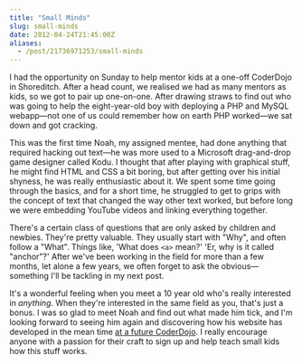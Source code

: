 ```yaml
---
title: "Small Minds"
slug: small-minds
date: 2012-04-24T21:45:00Z
aliases:
  - /post/21736971253/small-minds
---
```


I had the opportunity on Sunday to help mentor kids at a one-off
CoderDojo in Shoreditch. After a head count, we realised we had as many
mentors as kids, so we got to pair up one-on-one. After drawing straws
to find out who was going to help the eight-year-old boy with deploying
a PHP and MySQL webapp—not one of us could remember how on earth PHP
worked—we sat down and got cracking.

<!--more-->

This was the first time Noah, my assigned mentee, had done anything that
required hacking out text—he was more used to a Microsoft drag-and-drop
game designer called Kodu. I thought that after playing with graphical
stuff, he might find HTML and CSS a bit boring, but after getting over
his initial shyness, he was really enthusiastic about it. We spent some
time going through the basics, and for a short time, he struggled to get
to grips with the concept of text that changed the way other text
worked, but before long we were embedding YouTube videos and linking
everything together.

There's a certain class of questions that are only asked by children and
newbies. They're pretty valuable. They usually start with "Why", and
often follow a "What". Things like, 'What does `<a>` mean?' 'Er, why is
it called "anchor"?' After we've been working in the field for more than
a few months, let alone a few years, we often forget to ask the
obvious—something I'll be tackling in my next post.

It's a wonderful feeling when you meet a 10 year old who's really
interested in *anything*. When they're interested in the same field as
you, that's just a bonus. I was so glad to meet Noah and find out what
made him tick, and I'm looking forward to seeing him again and
discovering how his website has developed in the mean time [at a future
CoderDojo](http://coderdojo.com/). I really encourage anyone with a
passion for their craft to sign up and help teach small kids how this
stuff works.
